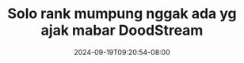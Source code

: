 --- 
title: "Solo rank mumpung nggak ada yg ajak mabar  DoodStream"
description: "    Solo rank mumpung nggak ada yg ajak mabar  DoodStream doodstream   baru"
date: 2024-09-19T09:20:54-08:00
file_code: "0bslviklr4ho"
draft: false
cover: "b2sdqg8sw9wh9g2u.jpg"
tags: ["Solo", "rank", "mumpung", "nggak", "ada", "ajak", "mabar", "DoodStream", "bokep-indo", "bokep-viral", "bokep-ig"]
length: 284
fld_id: "1392269"
foldername: "ajakmabar"
categories: ["ajakmabar"]
views: 183
---